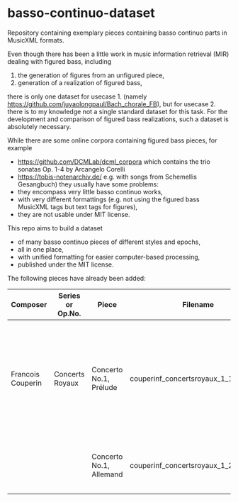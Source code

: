 # basso-continuo-dataset
Repository containing exemplary pieces containing basso continuo parts in MusicXML formats.

Even though there has been a little work in music information retrieval (MIR)
dealing with figured bass, including

 1. the generation of figures from an unfigured piece,
 2. generation of a realization of figured bass,

there is only one dataset for usecase 1. (namely
https://github.com/juyaolongpaul/Bach_chorale_FB),
but for usecase 2. there is to my knowledge not a single standard dataset for this task.
For the development and comparison of figured bass realizations, such a dataset
is absolutely necessary.

While there are some online corpora containing figured bass pieces, for example

 * https://github.com/DCMLab/dcml_corpora which contains the trio sonatas
Op. 1-4 by Arcangelo Corelli
 * https://tobis-notenarchiv.de/ e.g. with songs from Schemellis Gesangbuch)
they usually have some problems:
 * they encompass very little basso continuo works,
 * with very different formattings (e.g. not using the figured bass MusicXML tags but text tags for figures),
 * they are not usable under MIT license.

This repo aims to build a dataset
 * of many basso continuo pieces of different styles and epochs,
 * all in one place,
 * with unified formatting for easier computer-based processing,
 * published under the MIT license.

The following pieces have already been added:

| Composer          | Series or Op.No. | Piece                   | Filename                               | Contributor      | Reviewed (Yes / No) | Remarks                                                                                  | Source Description                                   | Source Link (if found online)                      |
|-------------------|------------------|-------------------------|----------------------------------------|------------------|---------------------|------------------------------------------------------------------------------------------|------------------------------------------------------|----------------------------------------------------|
| Francois Couperin | Concerts Royaux  | Concerto No.1, Prélude  | couperinf_concertsroyaux_1_1_prelude   | Tristan Repolusk | No                  | The piece is apparently so complex that Musescore 3.6 exported the MusicXML with errors. | First edition. Paris: l'Autheur, Boyvin, etc., 1722. | https://imslp.org/wiki/Special:ReverseLookup/60621 |
|                   |                  | Concerto No.1, Allemand | couperinf_concertsroyaux_1_2_allemand  | Tristan Repolusk | No                  |                                                                                          | First edition. Paris: l'Autheur, Boyvin, etc., 1722. | https://imslp.org/wiki/Special:ReverseLookup/60621 |
